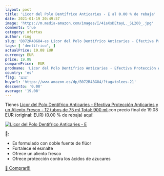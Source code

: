 ```yaml
---
layout: post
title: 'Licor del Polo Dentífrico Anticaries - E al 0.00 % de rebaja'
date: 2021-01-19 20:49:57
image: 'https://m.media-amazon.com/images/I/41aXsDEtayL._SL200_.jpg'
comments: true
category: ofertas
author: ring
slug: 'B072R48G84-es Licor del Polo Dentífrico Anticaries - Efectiva Protección...'
tags: [ 'dentífrico', ]
actualPrice: 19.08 EUR
currency: EUR
price: 19.08
comparePrice:  EUR
prodname: 'Licor del Polo Dentífrico Anticaries - Efectiva Protección Anticaries y un Aliento Fresco - 12 tubos de 75 ml  Total: 900 ml '
country: 'es'
flag: '🇪🇸'
buyurl: 'https://www.amazon.es/dp/B072R48G84/?tag=tolees-21'
descuento: '0.00'
average: '19.08'
---
```


Tienes [Licor del Polo Dentífrico Anticaries - Efectiva Protección Anticaries y un Aliento Fresco - 12 tubos de 75 ml  Total: 900 ml ](https://www.amazon.es/dp/B072R48G84/?tag=tolees-21) con precio final de  19.08 EUR (original:  EUR) (0.00 %  de rebaja) aqui!

[![Licor del Polo Dentífrico Anticaries - E](https://m.media-amazon.com/images/I/41aXsDEtayL._SL200_.jpg)](https://www.amazon.es/dp/B072R48G84/?tag=tolees-21)

🔎:

- Es formulado con doble fuente de flúor
- Fortalece el esmalte
- Ofrece un aliento fresco
- Ofrece protección contra los ácidos de azucares

[🛒 Comprar!!!](https://www.amazon.es/dp/B072R48G84/?tag=tolees-21)
